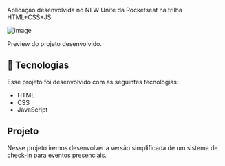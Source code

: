 Aplicação desenvolvida no NLW Unite da Rocketseat na trilha HTML+CSS+JS.


![image](https://github.com/Bsaltori/nlw-unite/assets/67175689/89aaa0f6-a74e-49c0-9591-a8a8c90e47aa)


Preview do projeto desenvolvido.

## 🚀 Tecnologias
Esse projeto foi desenvolvido com as seguintes tecnologias:

- HTML
- CSS
- JavaScript

## Projeto
Nesse projeto iremos desenvolver a versão simplificada de um sistema de check-in para eventos presenciais.
